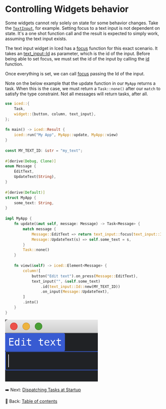 # Controlling Widgets behavior

Some widgets cannot rely solely on state for some behavior changes. Take the [`TextInput`](https://docs.rs/iced/0.13.1/iced/widget/text_input/struct.TextInput.html), for example. Setting focus to a text input is not dependent on state. It's a one shot function call and the result is expected to simply work, assuming the text input exists.

The text input widget in Iced has a [focus](https://docs.rs/iced/0.13.1/iced/widget/text_input/fn.focus.html) function for this exact scenario. It takes an [text_input::Id](https://docs.rs/iced/0.13.1/iced/widget/text_input/struct.Id.html) as parameter, which is the id of the input. Before being able to set focus, we must set the id of the input by calling the [id](https://docs.rs/iced/0.13.1/iced/widget/text_input/struct.TextInput.html#method.id) function.

Once everything is set, we can call [focus](https://docs.rs/iced/0.13.1/iced/widget/text_input/fn.focus.html) passing the Id of the input.

Note on the below example that the update function in our `MyApp` returns a task. When this is the case, we must return a `Task::none()` after our `match` to satisfy the type constraint. Not all messages will return tasks, after all.


```rust
use iced::{
    Task,
    widget::{button, column, text_input},
};

fn main() -> iced::Result {
    iced::run("My App", MyApp::update, MyApp::view)
}

const MY_TEXT_ID: &str = "my_text";

#[derive(Debug, Clone)]
enum Message {
    EditText,
    UpdateText(String),
}

#[derive(Default)]
struct MyApp {
    some_text: String,
}

impl MyApp {
    fn update(&mut self, message: Message) -> Task<Message> {
        match message {
            Message::EditText => return text_input::focus(text_input::Id::new(MY_TEXT_ID)),
            Message::UpdateText(s) => self.some_text = s,
        }
        Task::none()
    }

    fn view(&self) -> iced::Element<Message> {
        column![
            button("Edit text").on_press(Message::EditText),
            text_input("", &self.some_text)
                .id(text_input::Id::new(MY_TEXT_ID))
                .on_input(Message::UpdateText),
        ]
        .into()
    }
}
```

![Controlling Widgets' behavior](./pic/controlling_widgets_behavior.png)

:arrow_right:  Next: [Dispatching Tasks at Startup](./dispatching_tasks_at_startup.md)

:blue_book: Back: [Table of contents](./../README.md)
